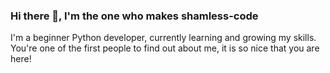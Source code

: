 ### Hi there 👋, I'm the one who makes shamless-code

I'm a beginner Python developer, currently learning and growing my skills.<br>
You're one of the first people to find out about me, it is so nice that you are here!

<!--
**shameless-code/shameless-code** is a ✨ _special_ ✨ repository because its `README.md` (this file) appears on your GitHub profile.

Here are some ideas to get you started:

- 🔭 I’m currently working on ...
- 🌱 I’m currently learning ...
- 👯 I’m looking to collaborate on ...
- 🤔 I’m looking for help with ...
- 💬 Ask me about ...
- 📫 How to reach me: ...
- 😄 Pronouns: ...
- ⚡ Fun fact: ...
-->
